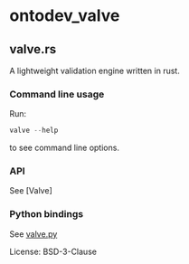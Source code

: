 # ontodev_valve

<!-- Please do not edit README.md directly. To generate a new readme from the crate documentation
     in src/lib.rs, install cargo-readme using `cargo install cargo-readme` and then run:
     `cargo readme > README.md` -->

## valve.rs
A lightweight validation engine written in rust.

### Command line usage
Run:
```rust
valve --help
```
to see command line options.

### API
See [Valve]

### Python bindings
See [valve.py](https://github.com/ontodev/valve.py)

License: BSD-3-Clause
